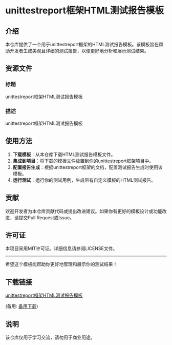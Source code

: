 # unittestreport框架HTML测试报告模板

## 介绍

本仓库提供了一个用于unittestreport框架的HTML测试报告模板。该模板旨在帮助开发者生成美观且详细的测试报告，以便更好地分析和展示测试结果。

## 资源文件

### 标题
unittestreport框架HTML测试报告模板

### 描述
unittestreport框架HTML测试报告模板

## 使用方法

1. **下载模板**：从本仓库下载HTML测试报告模板文件。
2. **集成到项目**：将下载的模板文件放置到你的unittestreport框架项目中。
3. **配置报告生成**：根据unittestreport框架的文档，配置测试报告生成时使用该模板。
4. **运行测试**：运行你的测试用例，生成带有自定义模板的HTML测试报告。

## 贡献

欢迎开发者为本仓库贡献代码或提出改进建议。如果你有更好的模板设计或功能改进，请提交Pull Request或Issue。

## 许可证

本项目采用MIT许可证。详细信息请参阅LICENSE文件。

---

希望这个模板能帮助你更好地管理和展示你的测试结果！

## 下载链接
[unittestreport框架HTML测试报告模板](https://pan.quark.cn/s/d1ee5b7fef57) 

(备用: [备用下载](https://pan.baidu.com/s/1yaVYkuhn_R1-FnOu2O3WsQ?pwd=1234))

## 说明

该仓库仅用于学习交流，请勿用于商业用途。
